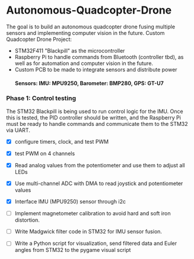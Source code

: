 # Autonomous-Quadcopter-Drone
The goal is to build an autonomous quadcopter drone fusing multiple sensors and implementing computer vision in the future. 
Custom Quadcopter Drone Project:
- STM32F411 "Blackpill" as the microcontroller
- Raspberry Pi to handle commands from Bluetooth (controller tbd), as well as for automation and computer vision in the future.
- Custom PCB to be made to integrate sensors and distribute power
  #### Sensors: IMU: MPU9250, Barometer: BMP280, GPS: GT-U7
 
### Phase 1: Control testing
The STM32 Blackpill is being used to run control logic for the IMU. Once this is tested, the PID controller should be written, and the Raspberry Pi must be ready to handle commands and communicate them to the STM32 via UART.

- [x] configure timers, clock, and test PWM
- [x] test PWM on 4 channels
- [x] Read analog values from the potentiometer and use them to adjust all LEDs
- [x] Use multi-channel ADC with DMA to read joystick and potentiometer values
- [x] Interface IMU (MPU9250) sensor through i2c
- [ ] Implement magnetometer calibration to avoid hard and soft iron distortion.
- [ ] Write Madgwick filter code in STM32 for IMU sensor fusion.
- [ ] Write a Python script for visualization, send filtered data and Euler angles from STM32 to the pygame visual script



